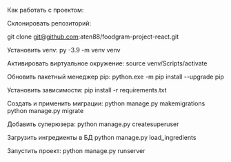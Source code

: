 Как работать с проектом:

Склонировать репозиторий:

git clone git@github.com:aten88/foodgram-project-react.git

Установить venv:
py -3.9 -m venv venv

Активировать виртуальное окружение:
source venv/Scripts/activate

Обновить пакетный менеджер pip:
python.exe -m pip install --upgrade pip

Установить зависимости:
pip install -r requirements.txt

Создать и применить миграции:
python manage.py makemigrations
python manage.py migrate

Добавить суперюзера:
python manage.py createsuperuser

Загрузить ингредиенты в БД
python manage.py load_ingredients

Запустить проект:
python manage.py runserver
